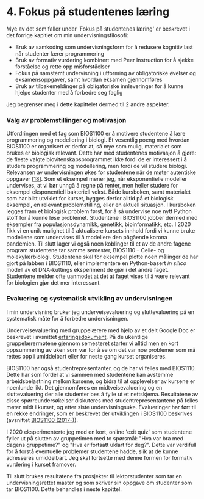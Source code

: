 <!-- !split -->
<!-- jupyter-book 04_mappe.md -->
# 4. Fokus på studentenes læring

Mye av det som faller under 'Fokus på studentenes læring' er beskrevet i
det forrige kapitlet om min undervisningsfilosofi:

* Bruk av samkoding som undervisningsform for å redusere kognitiv last når
  studenter lærer programmering
* Bruk av formativ vurdering kombinert med Peer Instruction for å
  sjekke forståelse og rette opp misforståelser
* Fokus på samstemt undervisning i utforming av obligatoriske øvelser og
  eksamensoppgaver, samt hvordan eksamen gjennomføres
* Bruk av tilbakemeldinger på obligatoriske innleveringer for å
  kunne hjelpe studenter med å forbedre seg faglig

Jeg begrenser meg i dette kapittelet dermed til 2 andre aspekter.

### Valg av problemstillinger og motivasjon

Utfordringen med et fag som BIOS1100 er
å motivere studentene å lære programmering og modellering i biologi.
Et vesentlig poeng med hvordan BIOS1100 er organisert er derfor at,
så mye som mulig, materialet som brukes er biologisk relevant.
Dette har med studentenes motivasjon å gjøre:
de fleste valgte biovitenskapsprogrammet ikke fordi de er interessert
i å studere programmering og modellering, men fordi de vil studere biologi.
Relevansen av undervisningen økes for studentene når de møter autentiske oppgaver <a href="08_mappe.html#hidi2006FourPhase">[18]</a>.
Som et eksempel mener jeg, når eksponentielle modeller undervises,
at vi bør unngå å regne på renter, men heller studere for eksempel
eksponentiell bakteriell vekst.
Både kursboken, samt materialet som har blitt utviklet for kurset,
bygges derfor alltid på et biologisk eksempel, en relevant problemstilling,
eller en aktuell situasjon.
I kursboken legges fram et biologisk problem først,
for å så undervise noe nytt Python stoff for å kunne løse problemet.
Studentene i BIOS1100 jobber dermed med eksempler fra populasjonsdynamikk,
genetikk, bioinformatikk, etc.
I 2020 fikk vi en unik mulighet til å aktualisere kursets innhold
fordi vi kunne bruke modellene som undervises
til å modellere den pågående korona pandemien.
Til slutt lager vi også noen koblinger til et av de andre fagene program studentene
tar samme semester, BIOS1110 – Celle- og molekylærbiologi.
Studentene skal for eksempel plotte noen målinger de har gjort på labben i BIOS1110,
eller implementere en Python-basert *in silico* modell av et
DNA-kuttings eksperiment de gjør i det andre faget.
Studentene melder ofte uanmodet at det at faget vises til å være relevant for
biologien gjør det mer interessant.

### Evaluering og systematisk utvikling av undervisningen

I min undervisning bruker jeg underveisevaluering og sluttevaluering
på en systematisk måte for å forbedre undervisningen.

Underveisevaluering med gruppelærere med hjelp av et delt Google Doc
er beskrevet i avsnittet [erfaringsdokument](06_mappe.html#erfaringsdokument).
På de ukentlige gruppelærermøtene gjennom semesteret starter vi alltid
men en kort oppsummering av uken som var for å se om det var noe problemer
som må rettes opp i umiddelbart eller for neste gang kurset organiseres.

BIOS1100 har også studentrepresentanter, og de har vi felles med BIOS1110.
Dette har som fordel at vi sammen med studentene kan avstemme
arbeidsbelastning mellom kursene, og bidra til at
opplevelser av kursene er noenlunde likt.
Det gjennomføres en midtveisevaluering og en sluttevaluering
der alle studenter bes å fylle ut et nettskjema.
Resultatene av disse spørreundersøkelser diskuteres med studentrepresentantene
på felles møter midt i kurset, og etter siste undervisningsuke.
Evalueringer har ført til en rekke endringer, som er beskrevet
der utviklingen i BIOS1100 beskrives (avsnittet [BIOS1100 (2017-)](#bios1100_utvikling)).

I 2020 eksperimenterte jeg med en kort, online 'exit quiz' som studentene
fyller ut på slutten av gruppetimen med to spørsmål: "Hva var bra med dagens gruppetime?" og "Hva er fortsatt uklart for deg?".
Dette var verdifull for å forstå eventuelle problemer studentene hadde,
slik at de kunne adresseres umiddelbart.
Jeg skal fortsette med denne formen for formativ vurdering i  kurset framover.

Til slutt brukes resultatene fra
prosjekter til lektorstudenter som tar en undervisningsrettet master
og som skriver sin oppgave om studenter som tar BIOS1100.
Dette behandles i neste kapittel.

